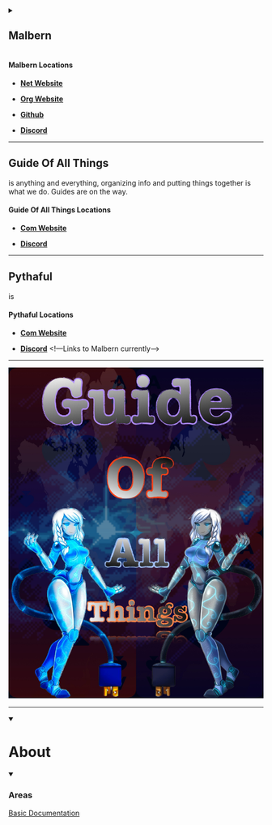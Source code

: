 <details><summary><h2>Malbern</h2></summary>

is the organization to host this. We welcome all! Please check it out, it’s just a place trying to make things better.

</details>

#### Malbern Locations

* [**Net Website**](https://malbern.net)

* [**Org Website**](https://malbern.org)

* [**Github**](https://github.com/Malbern)

* [**Discord**](https://discord.gg/xvQTmTa6af)

***

## Guide Of All Things

is anything and everything, organizing info and putting things together is what we do. Guides are on the way.

#### Guide Of All Things Locations

* [**Com Website**](https://guideofallthings.com)

* [**Discord**](https://discord.gg/HXTXRrqjuN)

***

## Pythaful

is 

#### Pythaful Locations

* [**Com Website**](https://pythaful.com)

* [**Discord**](https://discord.gg/xvQTmTa6af)
<!—Links to Malbern currently—>

***

![](/docs/Additional/Material/GOAT.jpeg)

***

<details open><summary><h1>About</h1></summary>



</details>


<details open><summary><h3>Areas</h1></summary>

[Basic Documentation](/docs/docsINFO.md)

</details>